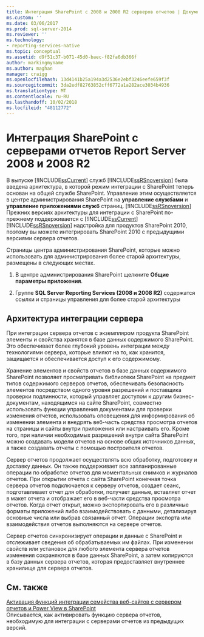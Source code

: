 ```yaml
---
title: Интеграция SharePoint с 2008 и 2008 R2 серверов отчетов | Документация Майкрософт
ms.custom: ''
ms.date: 03/06/2017
ms.prod: sql-server-2014
ms.reviewer: ''
ms.technology:
- reporting-services-native
ms.topic: conceptual
ms.assetid: d9f51c37-b071-45d0-baec-f82fa6db366f
author: markingmyname
ms.author: maghan
manager: craigg
ms.openlocfilehash: 13d4141b25a194a3d2536e2ebf3246eefe659f3f
ms.sourcegitcommit: 3da2edf82763852cff6772a1a282ace3034b4936
ms.translationtype: MT
ms.contentlocale: ru-RU
ms.lasthandoff: 10/02/2018
ms.locfileid: "48112772"
---
```

# <a name="sharepoint-integration-with-2008-and-2008-r2--report-servers"></a>Интеграция SharePoint с серверами отчетов Report Server 2008 и 2008 R2
  В выпуске [!INCLUDE[ssCurrent](../includes/sscurrent-md.md)] служб [!INCLUDE[ssRSnoversion](../includes/ssrsnoversion-md.md)] была введена архитектура, в которой режим интеграции с SharePoint теперь основан на общей службе SharePoint. Управление этим осуществляется в центре администрирования SharePoint на **управление службами** и **управление приложениями служб** страниц. [!INCLUDE[ssRSnoversion](../includes/ssrsnoversion-md.md)] Прежних версиях архитектуры для интеграции с SharePoint по-прежнему поддерживается с [!INCLUDE[ssCurrent](../includes/sscurrent-md.md)] [!INCLUDE[ssRSnoversion](../includes/ssrsnoversion-md.md)] надстройка для продуктов SharePoint 2010, поэтому вы можете интегрировать SharePoint 2010 с предыдущими версиями сервера отчетов.  
  
 Страницы центра администрирования SharePoint, которые можно использовать для администрирования более старой архитектуры, размещены в следующих местах.  
  
1.  В центре администрирования SharePoint щелкните **Общие параметры приложения**.  
  
2.  Группе **SQL Server Reporting Services (2008 и 2008 R2)** содержатся ссылки и страницы управления для более старой архитектуры  
  
## <a name="server-integration-architecture"></a>Архитектура интеграции сервера  
 При интеграции сервера отчетов с экземпляром продукта SharePoint элементы и свойства хранятся в базе данных содержимого SharePoint. Это обеспечивает более глубокий уровень интеграции между технологиями сервера, которые влияют на то, как хранится, защищается и обеспечивается доступ к его содержимому.  
  
 Хранение элементов и свойств отчетов в базе данных содержимого SharePoint позволяет просматривать библиотеки SharePoint на предмет типов содержимого серверов отчетов, обеспечивать безопасность элементов посредством одного уровня разрешений и поставщика проверки подлинности, который управляет доступом к другим бизнес-документам, находящимся на сайте SharePoint, совместно использовать функции управления документами для проверки изменения отчетов, использовать оповещения для информирования об изменении элемента и внедрять веб-часть средства просмотра отчетов на страницы и сайты внутри приложения или настраивать его. Кроме того, при наличии необходимых разрешений внутри сайта SharePoint можно создавать модели отчетов на основе общих источников данных, а также создавать отчеты с помощью построителя отчетов.  
  
 Сервер отчетов продолжает осуществлять всю обработку, подготовку и доставку данных. Он также поддерживает все запланированные операции по обработке отчетов для моментальных снимков и журналов отчетов. При открытии отчета с сайта SharePoint конечная точка сервера отчетов подключается к серверу отчетов, создает сеанс, подготавливает отчет для обработки, получает данные, вставляет отчет в макет отчета и отображает его в веб-части средства просмотра отчетов. Когда отчет открыт, можно экспортировать его в различные форматы приложений либо взаимодействовать с данными, детализируя основные числа или выбрав связанный отчет. Операции экспорта или взаимодействия отчетов выполняются на сервере отчетов.  
  
 Сервер отчетов синхронизирует операции и данные с SharePoint и отслеживает сведения об обрабатываемых им файлах. При изменении свойств или установок для любого элемента сервера отчетов изменения сохраняются в базе данных SharePoint, а затем копируются в базу данных сервера отчетов, которая предоставляет внутреннее хранилище для сервера отчетов.  
  
## <a name="related-content"></a>См. также  
 [Активация функций интеграции семейства веб-сайтов с сервером отчетов и Power View в SharePoint](activate-the-report-server-and-power-view-integration-features-in-sharepoint.md)  
 Описывается, как активировать функцию сервера отчетов, необходимую для интеграции с серверами отчетов из предыдущих версий.  
  
  
